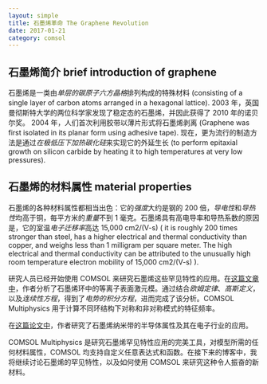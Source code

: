 ```yaml
---
layout: simple
title: 石墨烯革命 The Graphene Revolution
date: 2017-01-21
category: comsol
---
```


## 石墨烯简介 brief introduction of graphene 
石墨烯是一类由*单层的碳原子六方晶格*排列构成的特殊材料 (consisting of a single layer of carbon atoms arranged in a hexagonal lattice). 2003 年，英国曼彻斯特大学的两位科学家发现了稳定态的石墨烯，并因此获得了 2010 年的诺贝尔奖。 
2004 年，人们首次利用胶带以薄片形式将石墨烯剥离 (Graphene was first isolated in its planar form using adhesive tape). 现在，更为流行的制造方法是通过*在极低压下加热碳化硅*来实现它的外延生长 (to perform epitaxial growth on silicon carbide by heating it to high temperatures at very low pressures).  

## 石墨烯的材料属性 material properties
石墨烯的各种材料属性都相当出色：它的*强度*大约是钢的 200 倍，*导电性*和*导热性*均高于铜，每平方米的*重量*不到 1 毫克。石墨烯具有高电导率和导热系数的原因是，它的室温*电子迁移率*高达 15,000 cm2/(V-s)  ( it is roughly 200 times stronger than steel, has a higher electrical and thermal conductivity than copper, and weighs less than 1 milligram per square meter. The high electrical and thermal conductivity can be attributed to the unusually high room temperature electron mobility of 15,000 cm2/(V-s)  ).

研究人员已经开始使用 COMSOL 来研究石墨烯这些罕见特性的应用。在[这篇文章中][1]，作者分析了石墨烯环中的等离子表面激元模。通过结合*欧姆定律*、*高斯定义*，以及*连续性方程*，得到了*电势的积分方程*，进而完成了该分析。COMSOL Multiphysics 用于计算不同环结构下对称和非对称模式的特征频率。 

在[这篇论文中][2]，作者研究了石墨烯纳米带的半导体属性及其在电子行业的应用。 

COMSOL Multiphysics 是研究石墨烯罕见特性应用的完美工具，对模型所需的任何材料属性，COMSOL 均支持自定义任意表达式和函数。在接下来的博客中，我将继续讨论石墨烯的罕见特性，以及如何使用 COMSOL 来研究这种令人振奋的新材料。 


[1]:	http://journals.iop.org/cws/article/jpcm/50930
[2]:	https://curate.nd.edu/show/mw22v40831h